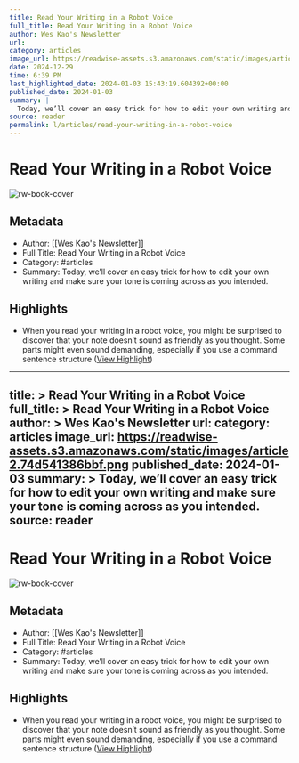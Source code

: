 ```yaml
---
title: Read Your Writing in a Robot Voice
full_title: Read Your Writing in a Robot Voice
author: Wes Kao's Newsletter
url: 
category: articles
image_url: https://readwise-assets.s3.amazonaws.com/static/images/article2.74d541386bbf.png
date: 2024-12-29
time: 6:39 PM
last_highlighted_date: 2024-01-03 15:43:19.604392+00:00
published_date: 2024-01-03
summary: |
  Today, we’ll cover an easy trick for how to edit your own writing and make sure your tone is coming across as you intended.
source: reader
permalink: l/articles/read-your-writing-in-a-robot-voice
---
```

# Read Your Writing in a Robot Voice

![rw-book-cover](https://readwise-assets.s3.amazonaws.com/static/images/article2.74d541386bbf.png)

## Metadata
- Author: [[Wes Kao's Newsletter]]
- Full Title: Read Your Writing in a Robot Voice
- Category: #articles
- Summary: Today, we’ll cover an easy trick for how to edit your own writing and make sure your tone is coming across as you intended.

## Highlights
- When you read your writing in a robot voice, you might be surprised to discover that your note doesn’t sound as friendly as you thought. Some parts might even sound demanding, especially if you use a command sentence structure ([View Highlight](https://read.readwise.io/read/01hk7zwkmmpmjadqqwh4s6kzsf))


---
title: >
  Read Your Writing in a Robot Voice
full_title: >
  Read Your Writing in a Robot Voice
author: >
  Wes Kao's Newsletter
url: 
category: articles
image_url: https://readwise-assets.s3.amazonaws.com/static/images/article2.74d541386bbf.png
published_date: 2024-01-03
summary: >
  Today, we’ll cover an easy trick for how to edit your own writing and make sure your tone is coming across as you intended.
source: reader
---
# Read Your Writing in a Robot Voice

![rw-book-cover](https://readwise-assets.s3.amazonaws.com/static/images/article2.74d541386bbf.png)

## Metadata
- Author: [[Wes Kao's Newsletter]]
- Full Title: Read Your Writing in a Robot Voice
- Category: #articles
- Summary: Today, we’ll cover an easy trick for how to edit your own writing and make sure your tone is coming across as you intended.

## Highlights
- When you read your writing in a robot voice, you might be surprised to discover that your note doesn’t sound as friendly as you thought. Some parts might even sound demanding, especially if you use a command sentence structure ([View Highlight](https://read.readwise.io/read/01hk7zwkmmpmjadqqwh4s6kzsf))


